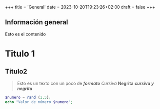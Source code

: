 +++
title = 'General'
date = 2023-10-20T19:23:26+02:00
draft = false
+++
## Información general

 Esto es el contenido

# Titulo 1
## Titulo2 

> Esto es un texto con un poco de ***formato*** *Cursiva* **Negrita** ***cursiva y negrita***
 
```php
$numero = rand (1,5);
echo "Valor de número $numero";
```
